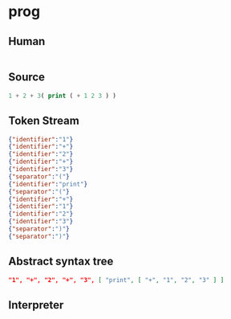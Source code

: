 # prog
## Human
```

```
## Source
```lisp
1 + 2 + 3( print ( + 1 2 3 ) ) 
```
## Token Stream
```json
{"identifier":"1"}
{"identifier":"+"}
{"identifier":"2"}
{"identifier":"+"}
{"identifier":"3"}
{"separator":"("}
{"identifier":"print"}
{"separator":"("}
{"identifier":"+"}
{"identifier":"1"}
{"identifier":"2"}
{"identifier":"3"}
{"separator":")"}
{"separator":")"}
```
## Abstract syntax tree
```json
"1", "+", "2", "+", "3", [ "print", [ "+", "1", "2", "3" ] ]
```
## Interpreter
```bash
```